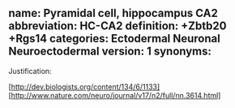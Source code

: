 name: Pyramidal cell, hippocampus CA2
abbreviation: HC-CA2
definition: +Zbtb20 +Rgs14
categories: Ectodermal Neuronal Neuroectodermal
version: 1
synonyms:
---

Justification: 

[http://dev.biologists.org/content/134/6/1133]
[http://www.nature.com/neuro/journal/v17/n2/full/nn.3614.html]